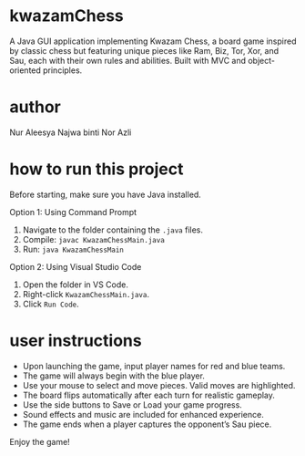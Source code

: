# kwazamChess
A Java GUI application implementing Kwazam Chess, a board game inspired by classic chess but featuring unique pieces like Ram, Biz, Tor, Xor, and Sau, each with their own rules and abilities. Built with MVC and object-oriented principles.

# author
Nur Aleesya Najwa binti Nor Azli  

# how to run this project
Before starting, make sure you have Java installed.

Option 1: Using Command Prompt
1. Navigate to the folder containing the `.java` files.
2. Compile: `javac KwazamChessMain.java`
3. Run: `java KwazamChessMain`

Option 2: Using Visual Studio Code
1. Open the folder in VS Code.
2. Right-click `KwazamChessMain.java`.
3. Click `Run Code`.

# user instructions
- Upon launching the game, input player names for red and blue teams.
- The game will always begin with the blue player.
- Use your mouse to select and move pieces. Valid moves are highlighted.
- The board flips automatically after each turn for realistic gameplay.
- Use the side buttons to Save or Load your game progress.
- Sound effects and music are included for enhanced experience.
- The game ends when a player captures the opponent’s Sau piece.

Enjoy the game!

